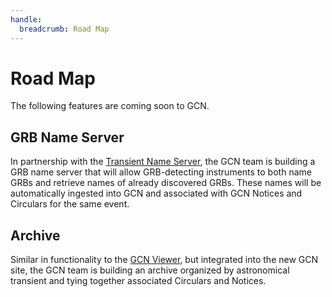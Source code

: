 ```yaml
---
handle:
  breadcrumb: Road Map
---
```


# Road Map

The following features are coming soon to GCN.

## GRB Name Server

In partnership with the [Transient Name Server](https://www.wis-tns.org), the GCN team is building a GRB name server that will allow GRB-detecting instruments to both name GRBs and retrieve names of already discovered GRBs. These names will be automatically ingested into GCN and associated with GCN Notices and Circulars for the same event.

## Archive

Similar in functionality to the [GCN Viewer](https://heasarc.gsfc.nasa.gov/wsgi-scripts/tach/gcn_v2/tach.wsgi/), but integrated into the new GCN site, the GCN team is building an archive organized by astronomical transient and tying together associated Circulars and Notices.
